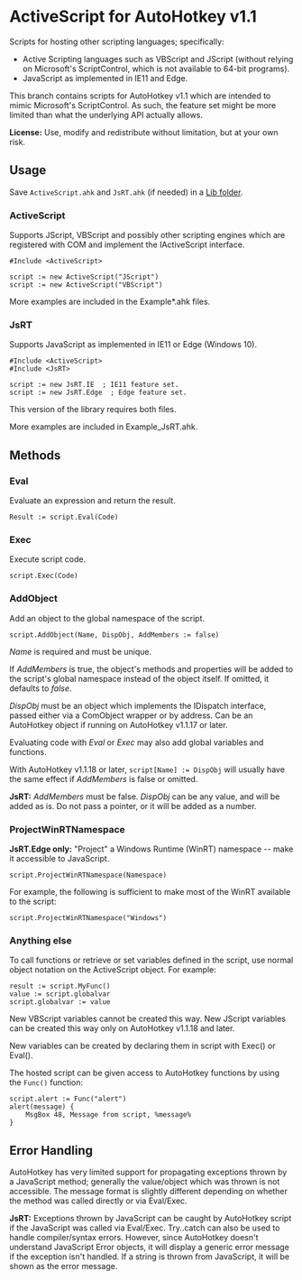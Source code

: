 # ActiveScript for AutoHotkey v1.1

Scripts for hosting other scripting languages; specifically:
  - Active Scripting languages such as VBScript and JScript (without relying on Microsoft's ScriptControl, which is not available to 64-bit programs).
  - JavaScript as implemented in IE11 and Edge.

This branch contains scripts for AutoHotkey v1.1 which are intended to mimic Microsoft's ScriptControl. As such, the feature set might be more limited than what the underlying API actually allows.

**License:** Use, modify and redistribute without limitation, but at your own risk.

## Usage

Save `ActiveScript.ahk` and `JsRT.ahk` (if needed) in a [Lib folder](http://ahkscript.org/docs/Functions.htm#lib).

### ActiveScript

Supports JScript, VBScript and possibly other scripting engines which are registered with COM and implement the IActiveScript interface.

```AutoHotkey
#Include <ActiveScript>

script := new ActiveScript("JScript")
script := new ActiveScript("VBScript")
```

More examples are included in the Example\*.ahk files.

### JsRT

Supports JavaScript as implemented in IE11 or Edge (Windows 10).

```AutoHotkey
#Include <ActiveScript>
#Include <JsRT>

script := new JsRT.IE  ; IE11 feature set.
script := new JsRT.Edge  ; Edge feature set.
```

This version of the library requires both files.

More examples are included in Example\_JsRT.ahk.

## Methods

### Eval

Evaluate an expression and return the result.

```AutoHotkey
Result := script.Eval(Code)
```

### Exec

Execute script code.

```AutoHotkey
script.Exec(Code)
```

### AddObject

Add an object to the global namespace of the script.

```AutoHotkey
script.AddObject(Name, DispObj, AddMembers := false)
```

*Name* is required and must be unique.

If *AddMembers* is true, the object's methods and properties will be added to the script's global namespace instead of the object itself. If omitted, it defaults to *false*.

*DispObj* must be an object which implements the IDispatch interface, passed either via a ComObject wrapper or by address. Can be an AutoHotkey object if running on AutoHotkey v1.1.17 or later.

Evaluating code with *Eval* or *Exec* may also add global variables and functions.

With AutoHotkey v1.1.18 or later, `script[Name] := DispObj` will usually have the same effect if *AddMembers* is false or omitted.

**JsRT:** *AddMembers* must be false. *DispObj* can be any value, and will be added as is. Do not pass a pointer, or it will be added as a number.


### ProjectWinRTNamespace

**JsRT.Edge only:** "Project" a Windows Runtime (WinRT) namespace -- make it accessible to JavaScript.

```AutoHotkey
script.ProjectWinRTNamespace(Namespace)
```

For example, the following is sufficient to make most of the WinRT available to the script:

```AutoHotkey
script.ProjectWinRTNamespace("Windows")
```


### Anything else

To call functions or retrieve or set variables defined in the script,  use normal object notation on the ActiveScript object.  For example:

```AutoHotkey
result := script.MyFunc()
value := script.globalvar
script.globalvar := value
```

New VBScript variables cannot be created this way. New JScript variables can be created this way only on AutoHotkey v1.1.18 and later.

New variables can be created by declaring them in script with Exec() or Eval().

The hosted script can be given access to AutoHotkey functions by using the `Func()` function:

```AutoHotkey
script.alert := Func("alert")
alert(message) {
	MsgBox 48, Message from script, %message%
}
```


## Error Handling

AutoHotkey has very limited support for propagating exceptions thrown by a JavaScript method; generally the value/object which was thrown is not accessible.  The message format is slightly different depending on whether the method was called directly or via Eval/Exec.

**JsRT:** Exceptions thrown by JavaScript can be caught by AutoHotkey script if the JavaScript was called via Eval/Exec.  Try..catch can also be used to handle compiler/syntax errors.  However, since AutoHotkey doesn't understand JavaScript Error objects, it will display a generic error message if the exception isn't handled.  If a string is thrown from JavaScript, it will be shown as the error message.